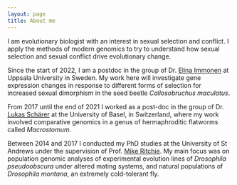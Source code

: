 ```yaml
---
layout: page
title: About me
---
```


I am evolutionary biologist with an interest in sexual selection and conflict. I apply the methods of modern genomics to try to understand how sexual selection and sexual conflict drive evolutionary change. 

Since the start of 2022, I am a postdoc in the group of Dr. [Elina Immonen](https://immonenelina.wordpress.com/) at Uppsala University in Sweden. My work here will investigate gene expression changes in response to different forms of selection for increased sexual dimorphism in the seed beetle *Callosobruchus maculatus*. 

From 2017 until the end of 2021 I worked as a post-doc in the group of Dr. [Lukas Schärer](http://evolution.unibas.ch/scharer/) at the University of Basel, in Switzerland, where my work involved comparative genomics in a genus of hermaphroditic flatworms called *Macrostomum*.

Between 2014 and 2017 I conducted my PhD studies at the University of St Andrews under the supervision of Prof. [Mike Ritchie](). My main focus was on population genomic analyses of experimental evolution lines of *Drosophila pseudoobscura* under altered mating systems, and natural populations of *Drosophila montana*, an extremely cold-tolerant fly.

